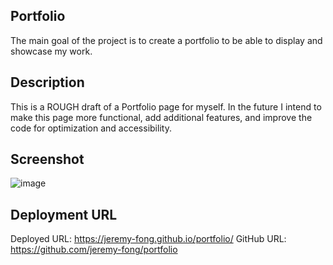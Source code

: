 ## Portfolio
The main goal of the project is to create a portfolio to be able to display and showcase my work. 

## Description 
This is a ROUGH draft of a Portfolio page for myself. In the future I intend to make this page more functional, add additional features, and improve the code for optimization and accessibility. 

## Screenshot
![image](https://user-images.githubusercontent.com/112743562/192469540-1c748cd5-cdfb-4070-bc12-1352d43a571d.png)

## Deployment URL
Deployed URL: https://jeremy-fong.github.io/portfolio/
GitHub URL: https://github.com/jeremy-fong/portfolio
